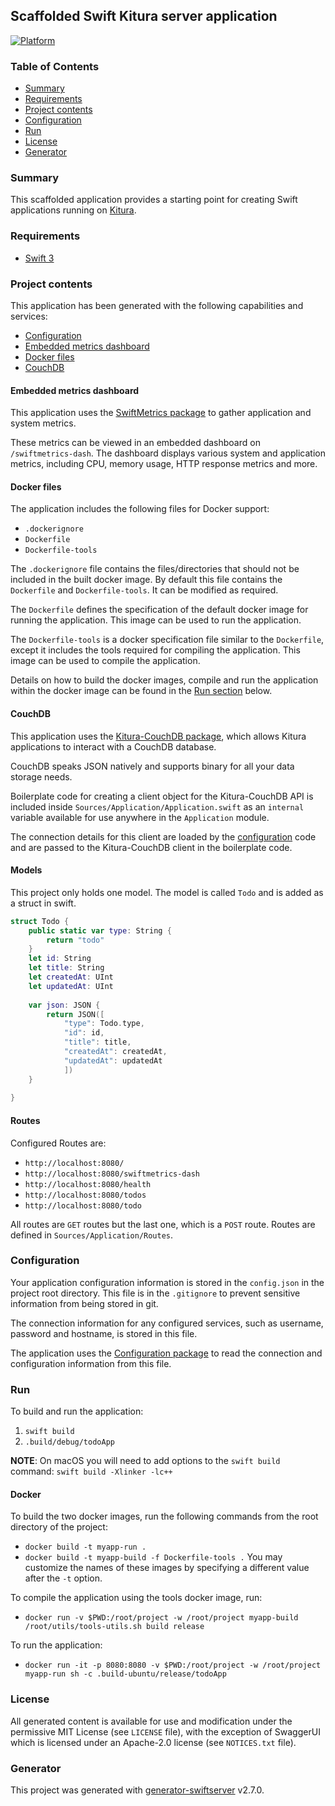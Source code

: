 ## Scaffolded Swift Kitura server application

[![Platform](https://img.shields.io/badge/platform-swift-lightgrey.svg?style=flat)](https://developer.ibm.com/swift/)

### Table of Contents
* [Summary](#summary)
* [Requirements](#requirements)
* [Project contents](#project-contents)
* [Configuration](#configuration)
* [Run](#run)
* [License](#license)
* [Generator](#generator)

### Summary
This scaffolded application provides a starting point for creating Swift applications running on [Kitura](https://developer.ibm.com/swift/kitura/).

### Requirements
* [Swift 3](https://swift.org/download/)

### Project contents
This application has been generated with the following capabilities and services:

* [Configuration](#configuration)
* [Embedded metrics dashboard](#embedded-metrics-dashboard)
* [Docker files](#docker-files)
* [CouchDB](#couchdb)

#### Embedded metrics dashboard
This application uses the [SwiftMetrics package](https://github.com/RuntimeTools/SwiftMetrics) to gather application and system metrics.

These metrics can be viewed in an embedded dashboard on `/swiftmetrics-dash`. The dashboard displays various system and application metrics, including CPU, memory usage, HTTP response metrics and more.
#### Docker files
The application includes the following files for Docker support:
* `.dockerignore`
* `Dockerfile`
* `Dockerfile-tools`

The `.dockerignore` file contains the files/directories that should not be included in the built docker image. By default this file contains the `Dockerfile` and `Dockerfile-tools`. It can be modified as required.

The `Dockerfile` defines the specification of the default docker image for running the application. This image can be used to run the application.

The `Dockerfile-tools` is a docker specification file similar to the `Dockerfile`, except it includes the tools required for compiling the application. This image can be used to compile the application.

Details on how to build the docker images, compile and run the application within the docker image can be found in the [Run section](#run) below.
#### CouchDB
This application uses the [Kitura-CouchDB package](https://github.com/IBM-Swift/Kitura-CouchDB), which allows Kitura applications to interact with a CouchDB database.

CouchDB speaks JSON natively and supports binary for all your data storage needs.

Boilerplate code for creating a client object for the Kitura-CouchDB API is included inside `Sources/Application/Application.swift` as an `internal` variable available for use anywhere in the `Application` module.

The connection details for this client are loaded by the [configuration](#configuration) code and are passed to the Kitura-CouchDB client in the boilerplate code.

#### Models
This project only holds one model. The model is called `Todo` and is added as a struct in swift.
```swift 
struct Todo {
    public static var type: String {
        return "todo"
    }
    let id: String
    let title: String
    let createdAt: UInt
    let updatedAt: UInt
    
    var json: JSON {
        return JSON([
            "type": Todo.type,
            "id": id,
            "title": title,
            "createdAt": createdAt,
            "updatedAt": updatedAt
            ])
    }
    
}
```
#### Routes
Configured Routes are:
* `http://localhost:8080/`
* `http://localhost:8080/swiftmetrics-dash`
* `http://localhost:8080/health`
* `http://localhost:8080/todos`
* `http://localhost:8080/todo`

All routes are `GET` routes but the last one, which is a `POST` route. Routes are defined in `Sources/Application/Routes`.

### Configuration
Your application configuration information is stored in the `config.json` in the project root directory. This file is in the `.gitignore` to prevent sensitive information from being stored in git.

The connection information for any configured services, such as username, password and hostname, is stored in this file.

The application uses the [Configuration package](https://github.com/IBM-Swift/Configuration) to read the connection and configuration information from this file.

### Run
To build and run the application:
1. `swift build`
1. `.build/debug/todoApp`

**NOTE**: On macOS you will need to add options to the `swift build` command: `swift build -Xlinker -lc++`

#### Docker
To build the two docker images, run the following commands from the root directory of the project:
* `docker build -t myapp-run .`
* `docker build -t myapp-build -f Dockerfile-tools .`
You may customize the names of these images by specifying a different value after the `-t` option.

To compile the application using the tools docker image, run:
* `docker run -v $PWD:/root/project -w /root/project myapp-build /root/utils/tools-utils.sh build release`

To run the application:
* `docker run -it -p 8080:8080 -v $PWD:/root/project -w /root/project myapp-run sh -c .build-ubuntu/release/todoApp`

### License
All generated content is available for use and modification under the permissive MIT License (see `LICENSE` file), with the exception of SwaggerUI which is licensed under an Apache-2.0 license (see `NOTICES.txt` file).

### Generator
This project was generated with [generator-swiftserver](https://github.com/IBM-Swift/generator-swiftserver) v2.7.0.
